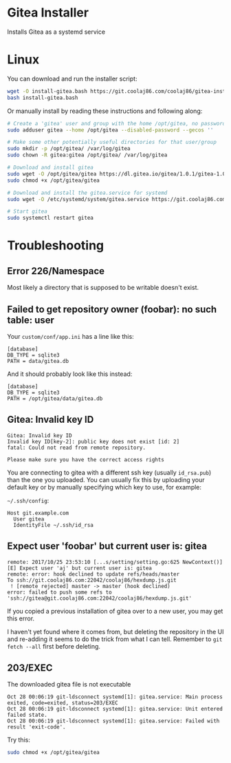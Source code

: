 # Gitea Installer

Installs Gitea as a systemd service

# Linux

You can download and run the installer script:

```bash
wget -O install-gitea.bash https://git.coolaj86.com/coolaj86/gitea-installer/raw/master/install.bash
bash install-gitea.bash
```

Or manually install by reading these instructions and following along:

```bash
# Create a 'gitea' user and group with the home /opt/gitea, no password (because it's a system user) and no GECOS
sudo adduser gitea --home /opt/gitea --disabled-password --gecos ''

# Make some other potentially useful directories for that user/group
sudo mkdir -p /opt/gitea/ /var/log/gitea
sudo chown -R gitea:gitea /opt/gitea/ /var/log/gitea

# Download and install gitea
sudo wget -O /opt/gitea/gitea https://dl.gitea.io/gitea/1.0.1/gitea-1.0.1-linux-amd64
sudo chmod +x /opt/gitea/gitea

# Download and install the gitea.service for systemd
sudo wget -O /etc/systemd/system/gitea.service https://git.coolaj86.com/coolaj86/gitea-installer/raw/master/dist/etc/systemd/system/gitea.service

# Start gitea
sudo systemctl restart gitea
```

# Troubleshooting

## Error 226/Namespace

Most likely a directory that is supposed to be writable doesn't exist.

## Failed to get repository owner (foobar): no such table: user

Your `custom/conf/app.ini` has a line like this:

```
[database]
DB_TYPE = sqlite3
PATH = data/gitea.db
```

And it should probably look like this instead:

```
[database]
DB_TYPE = sqlite3
PATH = /opt/gitea/data/gitea.db
```

## Gitea: Invalid key ID

```
Gitea: Invalid key ID
Invalid key ID[key-2]: public key does not exist [id: 2]
fatal: Could not read from remote repository.

Please make sure you have the correct access rights
```

You are connecting to gitea with a different ssh key (usually `id_rsa.pub`)
than the one you uploaded. You can usually fix this by uploading your default key
or by manually specifying which key to use, for example:

`~/.ssh/config`:
```
Host git.example.com
  User gitea
  IdentityFile ~/.ssh/id_rsa
```

## Expect user 'foobar' but current user is: gitea

```
remote: 2017/10/25 23:53:10 [...s/setting/setting.go:625 NewContext()] [E] Expect user 'aj' but current user is: gitea
remote: error: hook declined to update refs/heads/master
To ssh://git.coolaj86.com:22042/coolaj86/hexdump.js.git
 ! [remote rejected] master -> master (hook declined)
error: failed to push some refs to 'ssh://gitea@git.coolaj86.com:22042/coolaj86/hexdump.js.git'
```

If you copied a previous installation of gitea over to a new user, you may get this error.

I haven't yet found where it comes from, but deleting the repository in the UI and re-adding it seems to do the trick
from what I can tell. Remember to `git fetch --all` first before deleting.

## 203/EXEC

The downloaded gitea file is not executable

```
Oct 28 00:06:19 git-ldsconnect systemd[1]: gitea.service: Main process exited, code=exited, status=203/EXEC
Oct 28 00:06:19 git-ldsconnect systemd[1]: gitea.service: Unit entered failed state.
Oct 28 00:06:19 git-ldsconnect systemd[1]: gitea.service: Failed with result 'exit-code'.
```

Try this:

```bash
sudo chmod +x /opt/gitea/gitea
```